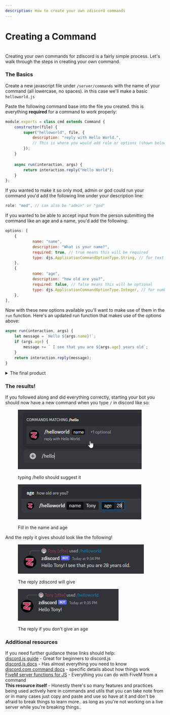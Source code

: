 ```yaml
---
description: How to create your own zdiscord commands
---
```


# Creating a Command

\
Creating your own commands for zdiscord is a fairly simple process. Let's walk through the steps in creating your own command.

### The Basics

Create a new javascript file under `/server/commands` with the name of your command (all lowercase, no spaces). in this case we'll make a basic `helloworld.js`

Paste the following command base into the file you created. this is everything **required** for a command to work properly:

```javascript
module.exports = class cmd extends Command {
    constructor(file) {
        super("helloworld", file, {
            description: "reply with Hello World.",
            // This is where you would add role or options (shown below)
        });
    }
    
    async run(interaction, args) {
        return interaction.reply("Hello World");
    }
};
```

If you wanted to make it so only mod, admin or god could run your command you'd add the following line under your description line:

```javascript
role: "mod", // can also be "admin" or "god"
```

If you wanted to be able to accept input from the person submitting the command like an age and a name, you'd add the following:

```javascript
options: [
    {
            name: "name",
            description: "What is your name?",
            required: true, // true means this will be required
            type: djs.ApplicationCommandOptionType.String, // for text
    },
    {
            name: "age",
            description: "how old are you?",
            required: false, // false means this will be optional
            type: djs.ApplicationCommandOptionType.Integer, // for number only
    },
],
```

Now with these new options available you'll want to make use of them in the `run` function. Here's an updated run function that makes use of the options above:

```javascript
async run(interaction, args) {
    let message = `Hello ${args.name}!`;
    if (args.age) {
        message += ` I see that you are ${args.age} years old`;
    }
    return interaction.reply(message);
}
```

<details>

<summary>The final product</summary>

```javascript
module.exports = class cmd extends Command {
    constructor(file) {
        super("helloworld", file, {
            description: "reply with Hello World.",
            role: "mod",
            options: [
                {
                    name: "name",
                    description: "What is your name?",
                    required: true, // true means this will be required
                    type: djs.ApplicationCommandOptionType.String, // for text
                },
                {
                    name: "age",
                    description: "how old are you?",
                    required: false, // false means this will be optional
                    type: djs.ApplicationCommandOptionType.Integer, // for number only
                },
            ],
        });
    }

    async run(interaction, args) {
        let message = `Hello ${args.name}!`;
        if (args.age) {
            message += ` I see that you are ${args.age} years old.`;
        }
        return interaction.reply(message);
    }
};
```

</details>

### The results!

If you followed along and did everything correctly, starting your bot you should now have a new command when you type `/` in discord like so:

<div>

<figure><img src="../../.gitbook/assets/helloworldCmd.png" alt=""><figcaption><p>typing /hello should suggest it</p></figcaption></figure>

 

<figure><img src="../../.gitbook/assets/helloworldCmdUse.png" alt=""><figcaption><p>Fill in the name and age</p></figcaption></figure>

</div>

And the reply it gives should look like the following!

<div>

<figure><img src="../../.gitbook/assets/helloworldCmdReply.png" alt=""><figcaption><p>The reply zdiscord will give</p></figcaption></figure>

 

<figure><img src="../../.gitbook/assets/helloworldCmdReply2.png" alt=""><figcaption><p>The reply if you don't give an age</p></figcaption></figure>

</div>

### Additional resources

If you need further guidance these links should help:\
[discord.js guide](https://discordjs.guide/#before-you-begin) - Great for beginners to discord.js\
[discord.js docs](https://discord.js.org/#/docs/main/stable/general/welcome) - Has almost everything you need to know\
[discord.com command docs](https://discord.com/developers/docs/interactions/application-commands) - specific details about how things work\
[FiveM server functions for JS](https://docs.fivem.net/docs/scripting-reference/runtimes/javascript/server-functions/) - Everything you can do with FiveM from a command\
**This resource itself** - Honestly there's so many features and practices being used actively here in commands and utils that you can take note from or in many cases just copy and paste and use so have at it and don't be afraid to break things to learn more.. as long as you're not working on a live server while you're breaking things..
